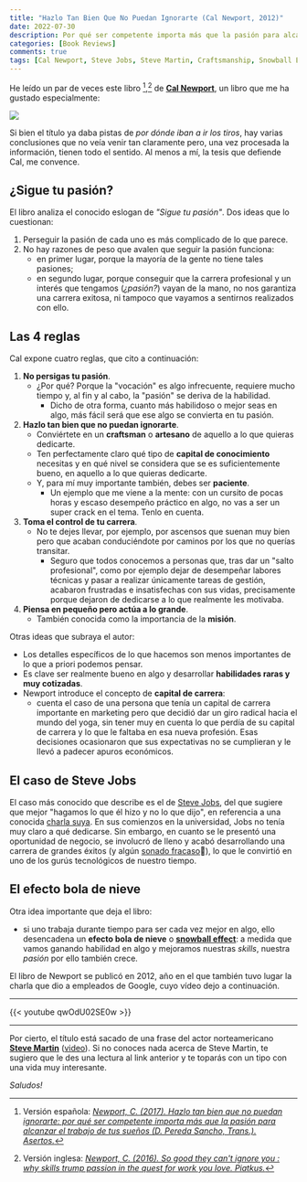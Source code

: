 ```yaml
---
title: "Hazlo Tan Bien Que No Puedan Ignorarte (Cal Newport, 2012)"
date: 2022-07-30
description: Por qué ser competente importa más que la pasión para alcanzar el trabajo de tus sueños.
categories: [Book Reviews]
comments: true
tags: [Cal Newport, Steve Jobs, Steve Martin, Craftsmanship, Snowball Effect]
---
```


He leído un par de veces este libro [^1],[^2] de [**Cal Newport**](https://www.calnewport.com/), un libro que me ha gustado especialmente:

[![](/images/hazlo-tan-bien-que-no-puedan-ignorarte.jpeg)](https://amzn.to/3bet5X4)

Si bien el título ya daba pistas de _por dónde iban a ir los tiros_, hay varias conclusiones que no veía venir tan claramente pero, una vez procesada la información, tienen todo el sentido. Al menos a mí, la tesis que defiende Cal, me convence.

## ¿Sigue tu pasión?

El libro analiza el conocido eslogan de _"Sigue tu pasión"_. Dos ideas que lo cuestionan:

1. Perseguir la pasión de cada uno es más complicado de lo que parece.
2. No hay razones de peso que avalen que seguir la pasión funciona:
   - en primer lugar, porque la mayoría de la gente no tiene tales pasiones;
   - en segundo lugar, porque conseguir que la carrera profesional y un interés que tengamos (_¿pasión?_) vayan de la mano, no nos garantiza una carrera exitosa, ni tampoco que vayamos a sentirnos realizados con ello.

## Las 4 reglas

Cal expone cuatro reglas, que cito a continuación:

1. **No persigas tu pasión**.
   - ¿Por qué? Porque la "vocación" es algo infrecuente, requiere mucho tiempo y, al fin y al cabo, la "pasión" se deriva de la habilidad.
     - Dicho de otra forma, cuanto más habilidoso o mejor seas en algo, más fácil será que ese algo se convierta en tu pasión.
2. **Hazlo tan bien que no puedan ignorarte**.
   - Conviértete en un **craftsman** o **artesano** de aquello a lo que quieras dedicarte.
   - Ten perfectamente claro qué tipo de **capital de conocimiento** necesitas y en qué nivel se considera que se es suficientemente bueno, en aquello a lo que quieras dedicarte.
   - Y, para mí muy importante también, debes ser **paciente**.
     - Un ejemplo que me viene a la mente: con un cursito de pocas horas y escaso desempeño práctico en algo, no vas a ser un super crack en el tema. Tenlo en cuenta.
3. **Toma el control de tu carrera**.
   - No te dejes llevar, por ejemplo, por ascensos que suenan muy bien pero que acaban conduciéndote por caminos por los que no querías transitar.
     - Seguro que todos conocemos a personas que, tras dar un "salto profesional", como por ejemplo dejar de desempeñar labores técnicas y pasar a realizar únicamente tareas de gestión, acabaron frustradas e insatisfechas con sus vidas, precisamente porque dejaron de dedicarse a lo que realmente les motivaba.
4. **Piensa en pequeño pero actúa a lo grande**.
   - También conocida como la importancia de la **misión**.

Otras ideas que subraya el autor:

- Los detalles específicos de lo que hacemos son menos importantes de lo que a priori podemos pensar.
- Es clave ser realmente bueno en algo y desarrollar **habilidades raras y muy cotizadas**.
- Newport introduce el concepto de **capital de carrera**:
  - cuenta el caso de una persona que tenía un capital de carrera importante en marketing pero que decidió dar un giro radical hacia el mundo del yoga, sin tener muy en cuenta lo que perdía de su capital de carrera y lo que le faltaba en esa nueva profesión. Esas decisiones ocasionaron que sus expectativas no se cumplieran y le llevó a padecer apuros económicos.

## El caso de Steve Jobs

El caso más conocido que describe es el de [Steve Jobs](https://www.wikiwand.com/es/Steve_Jobs), del que sugiere que mejor "hagamos lo que él hizo y no lo que dijo", en referencia a una conocida [charla suya](https://www.youtube.com/watch?v=hXXwFG3_x2g). En sus comienzos en la universidad, Jobs no tenía muy claro a qué dedicarse. Sin embargo, en cuanto se le presentó una oportunidad de negocio, se involucró de lleno y acabó desarrollando una carrera de grandes éxitos (y algún [sonado fracaso](https://www.heraldousa.com/tendencias/2022/3/2/por-que-despidieron-steve-jobs-de-apple-en-1985-20820.html)🤔), lo que le convirtió en uno de los gurús tecnológicos de nuestro tiempo.

## El efecto bola de nieve

Otra idea importante que deja el libro:

- si uno trabaja durante tiempo para ser cada vez mejor en algo, ello desencadena un **efecto bola de nieve** o [**snowball effect**](https://en.wikipedia.org/wiki/Snowball_effect): a medida que vamos ganando habilidad en algo y mejoramos nuestras _skills_, nuestra _pasión_ por ello también crece.

El libro de Newport se publicó en 2012, año en el que también tuvo lugar la charla que dio a empleados de Google, cuyo vídeo dejo a continuación.

***
{{< youtube qwOdU02SE0w >}}
***

Por cierto, el título está sacado de una frase del actor norteamericano [**Steve Martin**](https://www.wikiwand.com/es/Steve_Martin) ([video](https://www.youtube.com/watch?v=teAvv6jnuXY)). Si no conoces nada acerca de Steve Martin, te sugiero que le des una lectura al link anterior y te toparás con un tipo con una vida muy interesante.

_Saludos!_

[^1]: Versión española: [_Newport, C. (2017). Hazlo tan bien que no puedan ignorarte: por qué ser competente importa más que la pasión para alcanzar el trabajo de tus sueños (D. Pereda Sancho, Trans.). Asertos._](https://amzn.to/3bet5X4)
[^2]: Versión inglesa: [_Newport, C. (2016). So good they can't ignore you : why skills trump passion in the quest for work you love. Piatkus._](https://amzn.to/3BrQ9fL)
